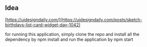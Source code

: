 ## Idea

[https://uidesigndaily.com/](https://uidesigndaily.com/posts/sketch-birthdays-list-card-widget-day-1042)

for running this application, simply clone the repo and install all the dependency by npm install and run the application by npm start
